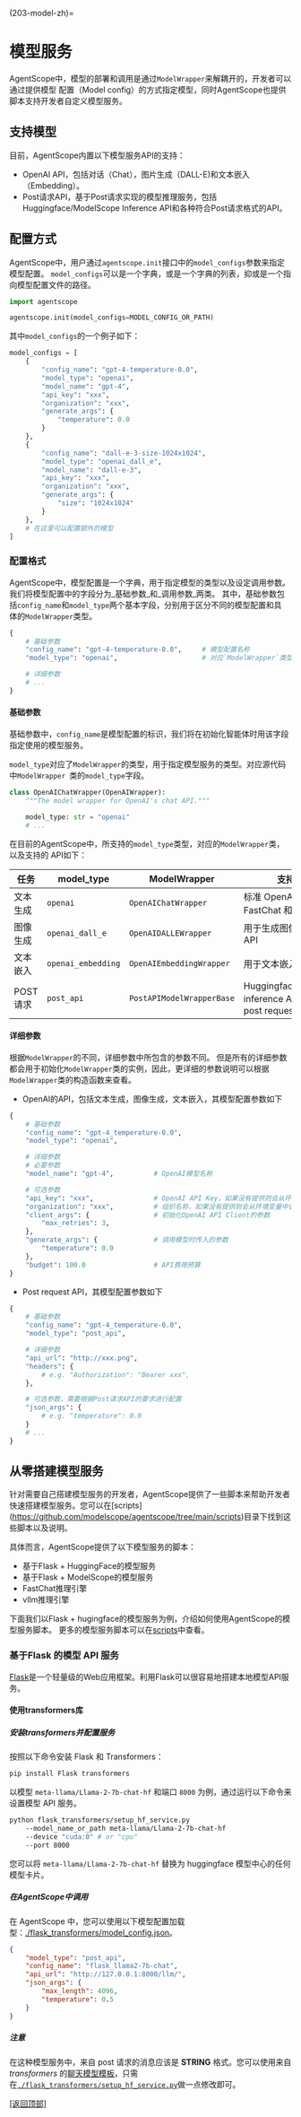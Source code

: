 (203-model-zh)=

# 模型服务

AgentScope中，模型的部署和调用是通过`ModelWrapper`来解耦开的，开发者可以通过提供模型
配置（Model config）的方式指定模型，同时AgentScope也提供脚本支持开发者自定义模型服务。

## 支持模型

目前，AgentScope内置以下模型服务API的支持：
- OpenAI API，包括对话（Chat），图片生成（DALL-E)和文本嵌入（Embedding）。
- Post请求API，基于Post请求实现的模型推理服务，包括Huggingface/ModelScope
  Inference API和各种符合Post请求格式的API。

## 配置方式

AgentScope中，用户通过`agentscope.init`接口中的`model_configs`参数来指定模型配置。
`model_configs`可以是一个字典，或是一个字典的列表，抑或是一个指向模型配置文件的路径。

```python
import agentscope

agentscope.init(model_configs=MODEL_CONFIG_OR_PATH)
```

其中`model_configs`的一个例子如下：

```python
model_configs = [
    {
        "config_name": "gpt-4-temperature-0.0",
        "model_type": "openai",
        "model_name": "gpt-4",
        "api_key": "xxx",
        "organization": "xxx",
        "generate_args": {
            "temperature": 0.0
        }
    },
    {
        "config_name": "dall-e-3-size-1024x1024",
        "model_type": "openai_dall_e",
        "model_name": "dall-e-3",
        "api_key": "xxx",
        "organization": "xxx",
        "generate_args": {
            "size": "1024x1024"
        }
    },
    # 在这里可以配置额外的模型
]
```

### 配置格式

AgentScope中，模型配置是一个字典，用于指定模型的类型以及设定调用参数。
我们将模型配置中的字段分为_基础参数_和_调用参数_两类。
其中，基础参数包括`config_name`和`model_type`两个基本字段，分别用于区分不同的模型配置和具
体的`ModelWrapper`类型。

```python
{
    # 基础参数
    "config_name": "gpt-4-temperature-0.0",     # 模型配置名称
    "model_type": "openai",                     # 对应`ModelWrapper`类型

    # 详细参数
    # ...
}
```

#### 基础参数

基础参数中，`config_name`是模型配置的标识，我们将在初始化智能体时用该字段指定使用的模型服务。

`model_type`对应了`ModelWrapper`的类型，用于指定模型服务的类型。对应源代码中`ModelWrapper
`类的`model_type`字段。

```python
class OpenAIChatWrapper(OpenAIWrapper):
    """The model wrapper for OpenAI's chat API."""

    model_type: str = "openai"
    # ...
```

在目前的AgentScope中，所支持的`model_type`类型，对应的`ModelWrapper`类，以及支持的
API如下：

| 任务     | model_type         | ModelWrapper             | 支持的 API                                                    |
|--------|--------------------|--------------------------|------------------------------------------------------------|
| 文本生成   | `openai`           | `OpenAIChatWrapper`      | 标准 OpenAI 聊天 API，FastChat 和 vllm                           |
| 图像生成   | `openai_dall_e`    | `OpenAIDALLEWrapper`     | 用于生成图像的 DALL-E API                                         |
| 文本嵌入   | `openai_embedding` | `OpenAIEmbeddingWrapper` | 用于文本嵌入的 API                                                |
| POST请求 | `post_api`         | `PostAPIModelWrapperBase` | Huggingface/ModelScope inference API 和自定义的post request API |


#### 详细参数

根据`ModelWrapper`的不同，详细参数中所包含的参数不同。
但是所有的详细参数都会用于初始化`ModelWrapper`类的实例，因此，更详细的参数说明可以根据`ModelWrapper`类的构造函数来查看。

- OpenAI的API，包括文本生成，图像生成，文本嵌入，其模型配置参数如下

```python
{
    # 基础参数
    "config_name": "gpt-4_temperature-0.0",
    "model_type": "openai",

    # 详细参数
    # 必要参数
    "model_name": "gpt-4",          # OpenAI模型名称

    # 可选参数
    "api_key": "xxx",               # OpenAI API Key，如果没有提供则会从环境变量中读取
    "organization": "xxx",          # 组织名称，如果没有提供则会从环境变量中读取
    "client_args": {                # 初始化OpenAI API Client的参数
        "max_retries": 3,
    },
    "generate_args": {              # 调用模型时传入的参数
        "temperature": 0.0
    },
    "budget": 100.0                 # API费用预算
}
```

- Post request API，其模型配置参数如下

```python
{
    # 基础参数
    "config_name": "gpt-4_temperature-0.0",
    "model_type": "post_api",

    # 详细参数
    "api_url": "http://xxx.png",
    "headers": {
        # e.g. "Authorization": "Bearer xxx",
    },

    # 可选参数，需要根据Post请求API的要求进行配置
    "json_args": {
        # e.g. "temperature": 0.0
    }
    # ...
}
```

## 从零搭建模型服务

针对需要自己搭建模型服务的开发者，AgentScope提供了一些脚本来帮助开发者快速搭建模型服务。您可以在[scripts]
(https://github.com/modelscope/agentscope/tree/main/scripts)目录下找到这些脚本以及说明。

具体而言，AgentScope提供了以下模型服务的脚本：
- 基于Flask + HuggingFace的模型服务
- 基于Flask + ModelScope的模型服务
- FastChat推理引擎
- vllm推理引擎

下面我们以Flask + hugingface的模型服务为例，介绍如何使用AgentScope的模型服务脚本。
更多的模型服务脚本可以在[scripts](https://github.com/modelscope/agentscope/blob/main/scripts/)中查看。

### 基于Flask 的模型 API 服务

[Flask](https://github.com/pallets/flask)是一个轻量级的Web应用框架。利用Flask可以很容易地搭建本地模型API服务。

#### 使用transformers库

##### 安装transformers并配置服务

按照以下命令安装 Flask 和 Transformers：

```bash
pip install Flask transformers
```

以模型 `meta-llama/Llama-2-7b-chat-hf` 和端口 `8000` 为例，通过运行以下命令来设置模型 API 服务。

```bash
python flask_transformers/setup_hf_service.py
    --model_name_or_path meta-llama/Llama-2-7b-chat-hf
    --device "cuda:0" # or "cpu"
    --port 8000
```

您可以将 `meta-llama/Llama-2-7b-chat-hf` 替换为 huggingface 模型中心的任何模型卡片。

##### 在AgentScope中调用

在 AgentScope 中，您可以使用以下模型配置加载型：[./flask_transformers/model_config.json](https://github.com/modelscope/agentscope/blob/main/scripts/flask_transformers/model_config.json)。

```json
{
    "model_type": "post_api",
    "config_name": "flask_llama2-7b-chat",
    "api_url": "http://127.0.0.1:8000/llm/",
    "json_args": {
        "max_length": 4096,
        "temperature": 0.5
    }
}
```

##### 注意

在这种模型服务中，来自 post 请求的消息应该是 **STRING** 格式。您可以使用来自 *transformers* 的[聊天模型模板](https://huggingface.co/docs/transformers/main/chat_templating)，只需在[`./flask_transformers/setup_hf_service.py`](https://github.com/modelscope/agentscope/blob/main/scripts/flask_transformers/setup_hf_service.py)做一点修改即可。


[[返回顶部]](#模型服务)
